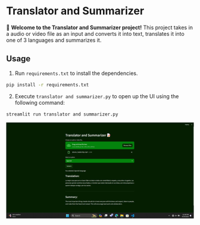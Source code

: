 # Translator and Summarizer

🤖 **Welcome to the Translator and Summarizer project!** This project takes in a audio or video file as an input and converts it into text, translates it into one of 3 languages and summarizes it.


## Usage
1. Run `requirements.txt` to install the dependencies.

```bash
pip install -r requirements.txt
```
2. Execute `translator and summarizer.py` to open up the UI using the following command:

```bash
streamlit run translator and summarizer.py
```
![App Screenshot](https://github.com/Satyajeet-code/Generative-AI/blob/main/Translator_and_summarizer/Screenshot%202024-04-24%20123935.png)
